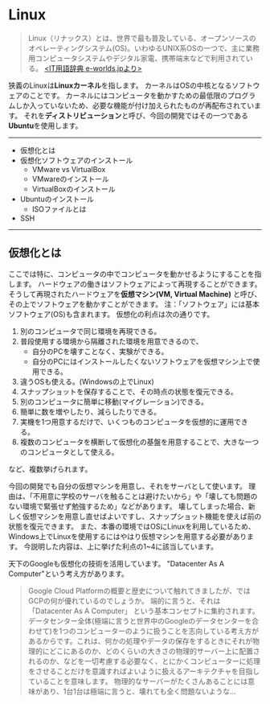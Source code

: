 # Linux
> Linux（リナックス）とは、世界で最も普及している、オープンソースのオペレーティングシステム(OS)。いわゆるUNIX系OSの一つで、主に業務用コンピュータシステムやデジタル家電、携帯端末などで利用されている。
> [<IT用語辞典 e-worlds.jpより>](https://e-words.jp/w/Linux.html)

狭義のLinuxは**Linuxカーネル**を指します。
カーネルはOSの中核となるソフトウェアのことです。
カーネルにはコンピュータを動かすための最低限のプログラムしか入っていないため、必要な機能が付け加えられたものが再配布されています。
それを**ディストリビューション**と呼び、今回の開発ではその一つである**Ubuntu**を使用します。

---
- 仮想化とは
- 仮想化ソフトウェアのインストール
	- VMware vs VirtualBox
	- VMwareのインストール
	- VirtualBoxのインストール
- Ubuntuのインストール
	- ISOファイルとは
- SSH
---

## 仮想化とは
ここでは特に、コンピュータの中でコンピュータを動かせるようにすることを指します。
ハードウェアの働きはソフトウェアによって再現することができます。
そうして再現されたハードウェアを**仮想マシン(VM, Virtual Machine)** と呼び、その上でソフトウェアを動かすことができます。
注：「ソフトウェア」には基本ソフトウェア(OS)も含まれます。
仮想化の利点は次の通りです。
1. 別のコンピュータで同じ環境を再現できる。
1. 普段使用する環境から隔離された環境を用意できるので、
	- 自分のPCを壊すことなく、実験ができる。
	- 自分のPCにはインストールしたくないソフトウェアを仮想マシン上で使用できる。
1. 違うOSも使える。(Windowsの上でLinux)
1. スナップショットを保存することで、その時点の状態を復元できる。
1. 別のコンピュータに簡単に移動(マイグレーション)できる。
1. 簡単に数を増やしたり、減らしたりできる。
1. 実機を1つ用意するだけで、いくつものコンピュータを仮想的に運用できる。
1. 複数のコンピュータを横断して仮想化の基盤を用意することで、大きな一つのコンピュータとして使える。

など、複数挙げられます。

今回の開発でも自分の仮想マシンを用意し、それをサーバとして使います。
理由は、「不用意に学校のサーバを触ることは避けたいから」や「壊しても問題のない環境で緊張せず勉強するため」などがあります。
壊してしまった場合、新しく仮想マシンを用意し直せばよいですし、スナップショット機能を使えば前の状態を復元できます。
また、本番の環境ではOSにLinuxを利用しているため、Windows上でLinuxを使用するにはやはり仮想マシンを用意する必要があります。
今説明した内容は、上に挙げた利点の1~4に該当しています。

天下のGoogleも仮想化の技術を活用しています。
"Datacenter As A Computer"という考え方があります。
> Google Cloud Platformの概要と歴史について触れてきましたが、ではGCPの何が優れているのでしょうか。
> 端的に言うと、それは「Datacenter As A Computer」 という基本コンセプトに集約されます。データセンター全体(極端に言うと世界中のGoogleのデータセンターを合わせて)を1つのコンピューターのように扱うことを志向している考え方があるからです。これは、何かの処理やデータの保存をするときにそれが物理的にどこにあるのか、どのくらいの大きさの物理的サーバー上に配置されるのか、などを一切考慮する必要なく、とにかくコンピューターに処理をさせることだけを意識すればよいように扱えるアーキテクチャを目指していることを意味します。
> 物理的なサーバーがたくさんあることには意味があり、1台1台は極端に言うと、壊れても全く問題ないような...
